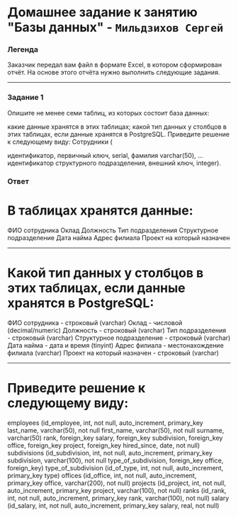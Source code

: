 # Домашнее задание к занятию "Базы данных" - `Мильдзихов Сергей`


### Легенда

Заказчик передал вам файл в формате Excel, в котором сформирован отчёт. На основе этого отчёта нужно выполнить следующие задания.
   
---

### Задание 1

Опишите не менее семи таблиц, из которых состоит база данных:

какие данные хранятся в этих таблицах;
какой тип данных у столбцов в этих таблицах, если данные хранятся в PostgreSQL.
Приведите решение к следующему виду: Сотрудники (

идентификатор, первичный ключ, serial,
фамилия varchar(50),
...
идентификатор структурного подразделения, внешний ключ, integer).


### Ответ

# В таблицах хранятся данные:
ФИО сотрудника
Оклад
Должность
Тип подразделения
Структурное подразделение
Дата найма
Адрес филиала
Проект на который назначен

---

# Какой тип данных у столбцов в этих таблицах, если данные хранятся в PostgreSQL:

ФИО сотрудника - строковый (varchar)
Оклад - числовой (decimal/numeric)
Должность - строковый (varchar)
Тип подразделения - строковый (varchar)
Структурное подразделение - строковый (varchar)
Дата найма - дата и время (tinyint)
Адрес филиала - местонахождение филиала (varchar)
Проект на который назначен - строковый (varchar)

---

# Приведите решение к следующему виду:

employees (id_employee, int, not null, auto_increment, primary_key
last_name, varchar(50), not null
first_name, varchar(50), not null
surname, varchar(50)
rank, foreign_key
salary, foreign_key
subdivision, foreign_key
office, foreign_key
project, foreign_key
hired_since, date, not null)
subdivisions (id_subdivision, int, not null, auto_increment, primary_key
subdivision, varchar(100), not null
type_of_subdivision, foreign_key
office, foreign_key)
type_of_subdivision (id_of_type, int, not null, auto_increment, primary_key
type)
offices (id_office, int, not null, auto_increment, primary_key
office, varchar(200), not null)
projects (id_project, int, not null, auto_increment, primary_key
project, varchar(100), not null)
ranks (id_rank, int, not null, auto_increment, primary_key
rank, varchar(100), not null)
salary (id_salary, int, not null, auto_increment, primary_key
salary, real, not null)
